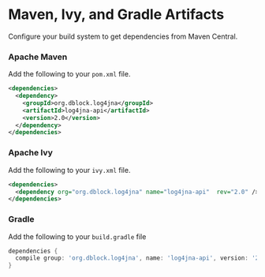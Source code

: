 # Maven, Ivy, and Gradle Artifacts

Configure your build system to get dependencies from Maven Central.

### Apache Maven

Add the following to your `pom.xml` file.

```xml
<dependencies>
  <dependency>
    <groupId>org.dblock.log4jna</groupId>
    <artifactId>log4jna-api</artifactId>
    <version>2.0</version>
  </dependency>
</dependencies>
```

### Apache Ivy

Add the following to your `ivy.xml` file.

```xml
<dependencies>
  <dependency org="org.dblock.log4jna" name="log4jna-api"  rev="2.0" />
</dependencies>
```

### Gradle

Add the following to your `build.gradle` file

```gradle
dependencies {
  compile group: 'org.dblock.log4jna', name: 'log4jna-api', version: '2.0'
}
```
